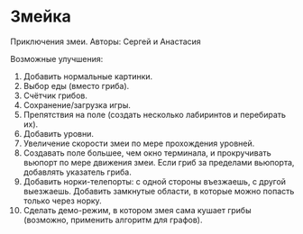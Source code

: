 # Змейка
Приключения змеи. Авторы: Сергей и Анастасия

Возможные улучшения:
1. Добавить нормальные картинки.
1. Выбор еды (вместо гриба).
1. Счётчик грибов.
1. Сохранение/загрузка игры.
1. Препятствия на поле (создать несколько лабиринтов и перебирать их). 
1. Добавить уровни.
1. Увеличение скорости змеи по мере прохождения уровней.
1. Создавать поле большее, чем окно терминала, и прокручивать вьюпорт по мере движения змеи. Если гриб за пределами вьюпорта, добавлять указатель гриба.
1. Добавить норки-телепорты: с одной стороны въезжаешь, с другой выезжаешь. Добавить замкнутые области, в которые можно попасть только через норку.
1. Сделать демо-режим, в котором змея сама кушает грибы (возможно, применить алгоритм для графов).
